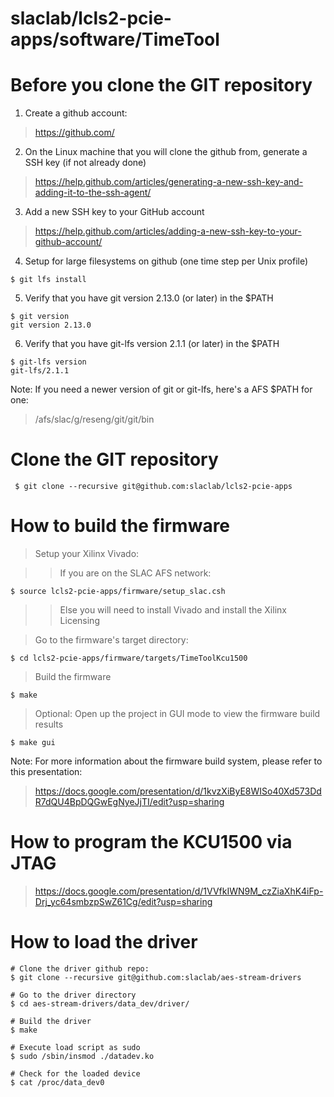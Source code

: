 # slaclab/lcls2-pcie-apps/software/TimeTool

# Before you clone the GIT repository

1) Create a github account:

> https://github.com/

2) On the Linux machine that you will clone the github from, generate a SSH key (if not already done)

> https://help.github.com/articles/generating-a-new-ssh-key-and-adding-it-to-the-ssh-agent/

3) Add a new SSH key to your GitHub account

> https://help.github.com/articles/adding-a-new-ssh-key-to-your-github-account/

4) Setup for large filesystems on github (one time step per Unix profile)

``` 
$ git lfs install 
```

5) Verify that you have git version 2.13.0 (or later) in the $PATH 

```
$ git version
git version 2.13.0
```

6) Verify that you have git-lfs version 2.1.1 (or later) in the $PATH  

```
$ git-lfs version
git-lfs/2.1.1
```

Note: If you need a newer version of git or git-lfs, here's a AFS $PATH for one:

> /afs/slac/g/reseng/git/git/bin

# Clone the GIT repository

``` $ git clone --recursive git@github.com:slaclab/lcls2-pcie-apps```

# How to build the firmware

> Setup your Xilinx Vivado:

>> If you are on the SLAC AFS network:

```$ source lcls2-pcie-apps/firmware/setup_slac.csh```

>> Else you will need to install Vivado and install the Xilinx Licensing

> Go to the firmware's target directory:

```$ cd lcls2-pcie-apps/firmware/targets/TimeToolKcu1500```

> Build the firmware

```$ make```

> Optional: Open up the project in GUI mode to view the firmware build results

```$ make gui```

Note: For more information about the firmware build system, please refer to this presentation:

> https://docs.google.com/presentation/d/1kvzXiByE8WISo40Xd573DdR7dQU4BpDQGwEgNyeJjTI/edit?usp=sharing

# How to program the KCU1500 via JTAG
> https://docs.google.com/presentation/d/1VVfkIWN9M_czZiaXhK4iFp-Drj_yc64smbzpSwZ61Cg/edit?usp=sharing

# How to load the driver

```
# Clone the driver github repo:
$ git clone --recursive git@github.com:slaclab/aes-stream-drivers

# Go to the driver directory
$ cd aes-stream-drivers/data_dev/driver/

# Build the driver
$ make

# Execute load script as sudo
$ sudo /sbin/insmod ./datadev.ko 

# Check for the loaded device
$ cat /proc/data_dev0

```
